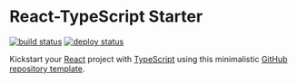 # React-TypeScript Starter

[![build status](https://img.shields.io/github/actions/workflow/status/threeal/react-ts-starter/build.yaml?branch=main&style=flat-square)](https://github.com/threeal/react-ts-starter/actions/workflows/build.yaml)
[![deploy status](https://img.shields.io/github/actions/workflow/status/threeal/react-ts-starter/deploy.yaml?branch=main&label=deploy&style=flat-square)](https://github.com/threeal/react-ts-starter/actions/workflows/deploy.yaml)

Kickstart your [React](https://react.dev/) project with [TypeScript](https://www.typescriptlang.org/) using this minimalistic [GitHub repository template](https://docs.github.com/en/repositories/creating-and-managing-repositories/creating-a-repository-from-a-template).
